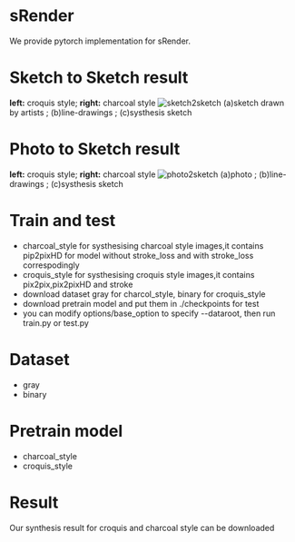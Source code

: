 # sRender
We provide pytorch implementation for sRender.
# Sketch to Sketch result 
**left:** croquis style; **right:** charcoal style
![sketch2sketch](https://github.com/an0nym0u5-hackerese/srender/blob/main/images/sketch2sketch.png)
(a)sketch drawn by artists ; (b)line-drawings ; (c)systhesis sketch
# Photo to Sketch result
**left:** croquis style; **right:** charcoal style
![photo2sketch](https://github.com/an0nym0u5-hackerese/srender/blob/main/images/photo2sketch.png)
(a)photo ; (b)line-drawings ; (c)systhesis sketch
# Train and test
* charcoal_style for systhesising charcoal style images,it contains pip2pixHD for model without stroke_loss and with stroke_loss correspodingly
* croquis_style for systhesising croquis style images,it contains pix2pix,pix2pixHD and stroke
* download dataset gray for charcol_style, binary for croquis_style
* download pretrain model and put them in ./checkpoints for test
* you can modify options/base_option to specify --dataroot, then run train.py or test.py
# Dataset
* gray
* binary
# Pretrain model
* charcoal_style
* croquis_style
# Result
Our synthesis result for croquis and charcoal style can be downloaded 
